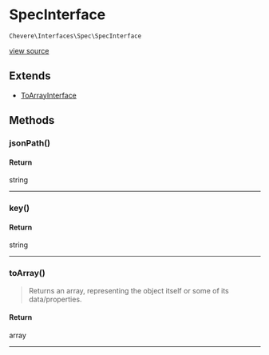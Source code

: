 # SpecInterface

`Chevere\Interfaces\Spec\SpecInterface`

[view source](https://github.com/chevere/chevere/blob/master//home/rodolfo/git/chevere/chevere/interfaces/Spec/SpecInterface.php)

## Extends

- [ToArrayInterface]()

## Methods

### jsonPath()

#### Return

string

---

### key()

#### Return

string

---

### toArray()

> Returns an array, representing the object itself or some of its data/properties.

#### Return

array

---

